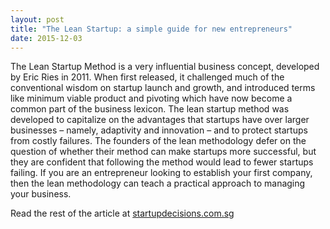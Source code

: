 ```yaml
---
layout: post
title: "The Lean Startup: a simple guide for new entrepreneurs"
date: 2015-12-03
---
```

The Lean Startup Method is a very influential business concept, developed by Eric Ries in 2011. When first released, it challenged much of the conventional wisdom on startup launch and growth, and introduced terms like minimum viable product and pivoting which have now become a common part of the business lexicon. The lean startup method was developed to capitalize on the advantages that startups have over larger businesses – namely, adaptivity and innovation – and to protect startups from costly failures. The founders of the lean methodology defer on the question of whether their method can make startups more successful, but they are confident that following the method would lead to fewer startups failing. If you are an entrepreneur looking to establish your first company, then the lean methodology can teach a practical approach to managing your business. 

Read the rest of the article at [startupdecisions.com.sg](http://www.startupdecisions.com.sg/blog/lean-startup-simple-guide-new-entrepreneurs/)
